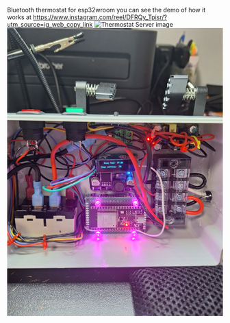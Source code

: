 Bluetooth thermostat for esp32wroom you can see the demo of how it works at https://www.instagram.com/reel/DFRQy_Tpisr/?utm_source=ig_web_copy_link
![Thermostat Server image](images/server_image.jpg)
![Thermostat Client image](images/client_image.jpg)

